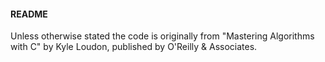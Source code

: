 #### README
Unless otherwise stated the code is originally from "Mastering Algorithms with C" by Kyle Loudon, published by O'Reilly & Associates.
 
